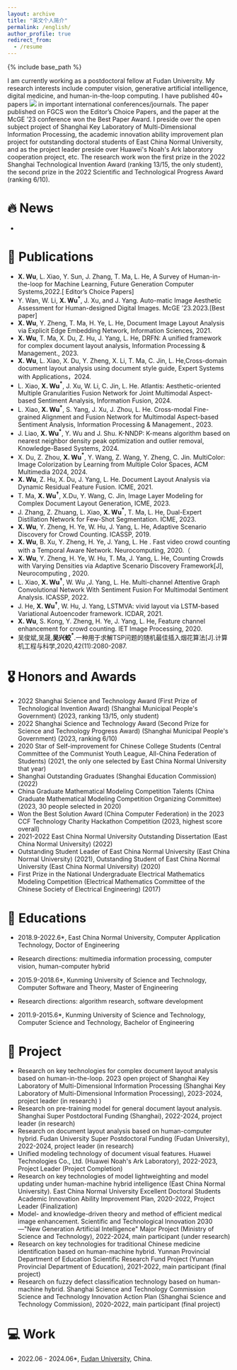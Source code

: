 ```yaml
---
layout: archive
title: "英文个人简介"
permalink: /english/
author_profile: true
redirect_from:
  - /resume
---
```


{% include base_path %}

I am currently working as a postdoctoral fellow at Fudan University. 
My research interests include computer vision, generative artificial intelligence, digital medicine, and human-in-the-loop computing. 
I have published 40+ papers <a href='https://scholar.google.com/citations?user=BhA6vd0AAAAJ'><img src="https://img.shields.io/endpoint?logo=Google%20Scholar&url=https%3A%2F%2Fcdn.jsdelivr.net%2Fgh%2FXingjiaoWu%2FXingjiaoWu.github.io@google-scholar-stats%2Fgs_data_shieldsio.json&labelColor=f6f6f6&color=9cf&style=flat&label=citations"></a> in important international conferences/journals.
The paper published on FGCS won the Editor’s Choice Papers, and the paper at the McGE ’23 conference won the Best Paper Award. 
I preside over the open subject project of Shanghai Key Laboratory of Multi-Dimensional Information Processing, the academic innovation ability improvement plan project for outstanding doctoral students of East China Normal University, and as the project leader preside over Huawei's Noah's Ark laboratory cooperation project, etc. 
The research work won the first prize in the 2022 Shanghai Technological Invention Award (ranking 13/15, the only student), the second prize in the 2022 Scientific and Technological Progress Award (ranking 6/10).


# 🔥 News
- 


# 📝 Publications
- __X. Wu__, L. Xiao, Y. Sun, J. Zhang, T. Ma, L. He, A Survey of Human-in-the-loop for Machine Learning, Future Generation Computer Systems,2022.[ Editor’s Choice Papers]
- Y. Wan, W. Li, __X. Wu$^*$__, J. Xu, and J. Yang. Auto-matic Image Aesthetic Assessment for Human-designed Digital Images. McGE ’23.2023.[Best paper]
- __X. Wu__, Y. Zheng, T. Ma, H. Ye, L. He, Document Image Layout Analysis via Explicit Edge Embedding Network, Information Sciences, 2021.
- __X. Wu__, T. Ma, X. Du, Z. Hu, J. Yang, L. He, DRFN: A unified framework for complex document layout analysis, Information Processing \& Management., 2023.
- __X. Wu__, L. Xiao, X. Du, Y. Zheng, X. Li, T. Ma, C. Jin, L. He,Cross-domain document layout analysis using document style guide, Expert Systems with Applications，2024.
- L. Xiao, __X. Wu$^*$__, J. Xu, W. Li, C. Jin, L. He. Atlantis: Aesthetic-oriented Multiple Granularities Fusion Network for Joint Multimodal Aspect-based Sentiment Analysis, Information Fusion, 2024.
- L. Xiao, __X. Wu$^*$__, S. Yang, J. Xu, J. Zhou, L. He. Cross-modal Fine-grained Alignment and Fusion Network for Multimodal Aspect-based Sentiment Analysis, Information Processing \& Management., 2023.
- J. Liao, __X. Wu$^*$__, Y. Wu and J. Shu. K-NNDP: K-means algorithm based on nearest neighbor density peak optimization and outlier removal, Knowledge-Based Systems, 2024.
- X. Du, Z. Zhou, __X. Wu$^*$__, Y. Wang, Z. Wang, Y. Zheng, C. Jin. MultiColor: Image Colorization by Learning from Multiple Color Spaces, ACM Multimedia 2024, 2024.
- __X. Wu__, Z. Hu, X. Du, J. Yang, L. He. Document Layout Analysis via Dynamic Residual Feature Fusion. ICME, 2021.
- T. Ma, __X. Wu$^†$__, X.Du, Y. Wang, C. Jin, Image Layer Modeling for Complex Document Layout Generation, ICME, 2023.
- J. Zhang, Z. Zhuang, L. Xiao, __X. Wu$^*$__, T. Ma, L. He, Dual-Expert Distillation Network for Few-Shot Segmentation. ICME, 2023.
- __X. Wu__, Y. Zheng, H. Ye, W. Hu, J. Yang, L. He, Adaptive Scenario Discovery for Crowd Counting. ICASSP, 2019.
- __X. Wu__, B. Xu, Y. Zheng, H. Ye, J. Yang, L. He . Fast video crowd counting with a Temporal Aware Network. Neurocomputing, 2020.（
- __X. Wu__, Y. Zheng, H. Ye, W. Hu, T. Ma, J. Yang, L. He, Counting Crowds with Varying Densities via Adaptive Scenario Discovery Framework[J], Neurocomputing , 2020.
- L. Xiao, __X. Wu$^†$__, W. Wu ,J. Yang, L. He. Multi-channel Attentive Graph Convolutional Network With Sentiment Fusion For Multimodal Sentiment Analysis. ICASSP, 2022.
- J. He, __X. Wu$^†$__, W. Hu, J. Yang, LSTMVA: vivid layout via LSTM-based Variational Autoencoder framework. ICDAR, 2021.
- __X. Wu__, S. Kong, Y. Zheng, H. Ye, J. Yang, L. He, Feature channel enhancement for crowd counting. IET Image Processing, 2020.
- 吴俊斌,吴晟,__吴兴蛟$^*$__.一种用于求解TSP问题的随机最佳插入烟花算法[J].计算机工程与科学,2020,42(11):2080-2087.

# 🎖 Honors and Awards
- 2022 Shanghai Science and Technology Award (First Prize of Technological Invention Award) (Shanghai Municipal People's Government) (2023, ranking 13/15, only student)
- 2022 Shanghai Science and Technology Award (Second Prize for Science and Technology Progress Award) (Shanghai Municipal People's Government) (2023, ranking 6/10)
- 2020 Star of Self-improvement for Chinese College Students (Central Committee of the Communist Youth League, All-China Federation of Students) (2021, the only one selected by East China Normal University that year)
- Shanghai Outstanding Graduates (Shanghai Education Commission) (2022)
- China Graduate Mathematical Modeling Competition Talents (China Graduate Mathematical Modeling Competition Organizing Committee) (2023, 30 people selected in 2020)
- Won the Best Solution Award (China Computer Federation) in the 2023 CCF Technology Charity Hackathon Competition (2023, highest score overall)
- 2021-2022 East China Normal University Outstanding Dissertation (East China Normal University) (2022)
- Outstanding Student Leader of East China Normal University (East China Normal University) (2021), Outstanding Student of East China Normal University (East China Normal University) (2020)
- First Prize in the National Undergraduate Electrical Mathematics Modeling Competition (Electrical Mathematics Committee of the Chinese Society of Electrical Engineering) (2017)

# 📖 Educations
- 2018.9-2022.6*, East China Normal University, Computer Application Technology, Doctor of Engineering

- Research directions: multimedia information processing, computer vision, human-computer hybrid

- 2015.9-2018.6*, Kunming University of Science and Technology, Computer Software and Theory, Master of Engineering

- Research directions: algorithm research, software development

- 2011.9-2015.6*, Kunming University of Science and Technology, Computer Science and Technology, Bachelor of Engineering

#  💬 Project
- Research on key technologies for complex document layout analysis based on human-in-the-loop. 2023 open project of Shanghai Key Laboratory of Multi-Dimensional Information Processing (Shanghai Key Laboratory of Multi-Dimensional Information Processing), 2023-2024, project leader (in research) )
- Research on pre-training model for general document layout analysis. Shanghai Super Postdoctoral Funding (Shanghai), 2022-2024, project leader (in research)
- Research on document layout analysis based on human-computer hybrid. Fudan University Super Postdoctoral Funding (Fudan University), 2022-2024, project leader (in research)
- Unified modeling technology of document visual features. Huawei Technologies Co., Ltd. (Huawei Noah's Ark Laboratory), 2022-2023, Project Leader (Project Completion)
- Research on key technologies of model lightweighting and model updating under human-machine hybrid intelligence (East China Normal University). East China Normal University Excellent Doctoral Students Academic Innovation Ability Improvement Plan, 2020-2022, Project Leader (Finalization)
- Model- and knowledge-driven theory and method of efficient medical image enhancement. Scientific and Technological Innovation 2030—"New Generation Artificial Intelligence" Major Project (Ministry of Science and Technology), 2022-2024, main participant (under research)
- Research on key technologies for traditional Chinese medicine identification based on human-machine hybrid. Yunnan Provincial Department of Education Scientific Research Fund Project (Yunnan Provincial Department of Education), 2021-2022, main participant (final project)
- Research on fuzzy defect classification technology based on human-machine hybrid. Shanghai Science and Technology Commission Science and Technology Innovation Action Plan (Shanghai Science and Technology Commission), 2020-2022, main participant (final project)

#  💻 Work
- 2022.06 - 2024.06*, [Fudan University](https://www.fudan.edu.cn/), China.
